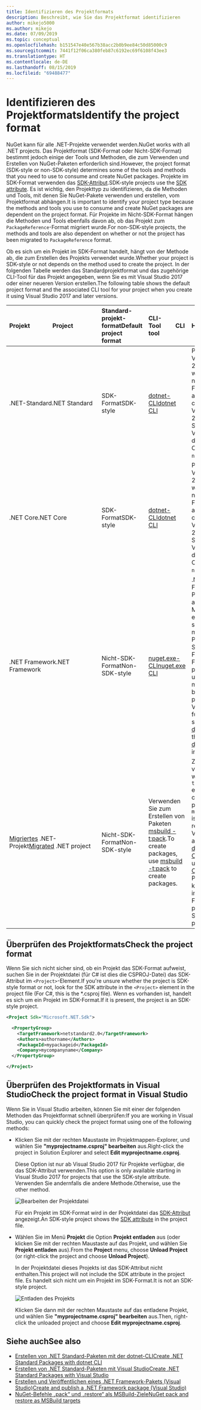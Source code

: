 ```yaml
---
title: Identifizieren des Projektformats
description: Beschreibt, wie Sie das Projektformat identifizieren
author: mikejo5000
ms.author: mikejo
ms.date: 07/09/2019
ms.topic: conceptual
ms.openlocfilehash: b151547e40e567b38acc2b0b9ee84c50d85000c9
ms.sourcegitcommit: 7441f12f06ca380feb87c6192ec69f6108f43ee3
ms.translationtype: HT
ms.contentlocale: de-DE
ms.lasthandoff: 08/15/2019
ms.locfileid: "69488477"
---
```

# <a name="identify-the-project-format"></a><span data-ttu-id="ef1e1-103">Identifizieren des Projektformats</span><span class="sxs-lookup"><span data-stu-id="ef1e1-103">Identify the project format</span></span>

<span data-ttu-id="ef1e1-104">NuGet kann für alle .NET-Projekte verwendet werden.</span><span class="sxs-lookup"><span data-stu-id="ef1e1-104">NuGet works with all .NET projects.</span></span> <span data-ttu-id="ef1e1-105">Das Projektformat (SDK-Format oder Nicht-SDK-Format) bestimmt jedoch einige der Tools und Methoden, die zum Verwenden und Erstellen von NuGet-Paketen erforderlich sind.</span><span class="sxs-lookup"><span data-stu-id="ef1e1-105">However, the project format (SDK-style or non-SDK-style) determines some of the tools and methods that you need to use to consume and create NuGet packages.</span></span> <span data-ttu-id="ef1e1-106">Projekte im SDK-Format verwenden das [SDK-Attribut](/dotnet/core/tools/csproj#additions).</span><span class="sxs-lookup"><span data-stu-id="ef1e1-106">SDK-style projects use the [SDK attribute](/dotnet/core/tools/csproj#additions).</span></span> <span data-ttu-id="ef1e1-107">Es ist wichtig, den Projekttyp zu identifizieren, da die Methoden und Tools, mit denen Sie NuGet-Pakete verwenden und erstellen, vom Projektformat abhängen.</span><span class="sxs-lookup"><span data-stu-id="ef1e1-107">It is important to identify your project type because the methods and tools you use to consume and create NuGet packages are dependent on the project format.</span></span> <span data-ttu-id="ef1e1-108">Für Projekte im Nicht-SDK-Format hängen die Methoden und Tools ebenfalls davon ab, ob das Projekt zum `PackageReference`-Format migriert wurde.</span><span class="sxs-lookup"><span data-stu-id="ef1e1-108">For non-SDK-style projects, the methods and tools are also dependent on whether or not the project has been migrated to `PackageReference` format.</span></span>

<span data-ttu-id="ef1e1-109">Ob es sich um ein Projekt im SDK-Format handelt, hängt von der Methode ab, die zum Erstellen des Projekts verwendet wurde.</span><span class="sxs-lookup"><span data-stu-id="ef1e1-109">Whether your project is SDK-style or not depends on the method used to create the project.</span></span> <span data-ttu-id="ef1e1-110">In der folgenden Tabelle werden das Standardprojektformat und das zugehörige CLI-Tool für das Projekt angegeben, wenn Sie es mit Visual Studio 2017 oder einer neueren Version erstellen.</span><span class="sxs-lookup"><span data-stu-id="ef1e1-110">The following table shows the default project format and the associated CLI tool for your project when you create it using Visual Studio 2017 and later versions.</span></span>

| <span data-ttu-id="ef1e1-111">Projekt&nbsp;&nbsp;&nbsp;&nbsp;&nbsp;&nbsp;&nbsp;&nbsp;&nbsp;&nbsp;&nbsp;&nbsp;&nbsp;&nbsp;</span><span class="sxs-lookup"><span data-stu-id="ef1e1-111">Project&nbsp;&nbsp;&nbsp;&nbsp;&nbsp;&nbsp;&nbsp;&nbsp;&nbsp;&nbsp;&nbsp;&nbsp;&nbsp;&nbsp;</span></span> | <span data-ttu-id="ef1e1-112">Standard-projekt-format</span><span class="sxs-lookup"><span data-stu-id="ef1e1-112">Default project format</span></span> | <span data-ttu-id="ef1e1-113">CLI-Tool&nbsp;&nbsp;&nbsp;&nbsp;&nbsp;&nbsp;&nbsp;&nbsp;&nbsp;</span><span class="sxs-lookup"><span data-stu-id="ef1e1-113">CLI tool&nbsp;&nbsp;&nbsp;&nbsp;&nbsp;&nbsp;&nbsp;&nbsp;&nbsp;</span></span> | <span data-ttu-id="ef1e1-114">Hinweise</span><span class="sxs-lookup"><span data-stu-id="ef1e1-114">Notes</span></span> |
|:------------- |:-------------|:-----|:-----|
| <span data-ttu-id="ef1e1-115">.NET-Standard</span><span class="sxs-lookup"><span data-stu-id="ef1e1-115">.NET Standard</span></span> | <span data-ttu-id="ef1e1-116">SDK-Format</span><span class="sxs-lookup"><span data-stu-id="ef1e1-116">SDK-style</span></span> | [<span data-ttu-id="ef1e1-117">dotnet-CLI</span><span class="sxs-lookup"><span data-stu-id="ef1e1-117">dotnet CLI</span></span>](../install-nuget-client-tools.md#dotnetexe-cli) | <span data-ttu-id="ef1e1-118">Projekte, die vor Visual Studio 2017 erstellt wurden, weisen nicht das SDK-Format auf.</span><span class="sxs-lookup"><span data-stu-id="ef1e1-118">Projects created prior to Visual Studio 2017 are non-SDK-style.</span></span> <span data-ttu-id="ef1e1-119">Verwenden Sie die `nuget.exe`-CLI.</span><span class="sxs-lookup"><span data-stu-id="ef1e1-119">Use `nuget.exe` CLI.</span></span> |
| <span data-ttu-id="ef1e1-120">.NET Core</span><span class="sxs-lookup"><span data-stu-id="ef1e1-120">.NET Core</span></span> | <span data-ttu-id="ef1e1-121">SDK-Format</span><span class="sxs-lookup"><span data-stu-id="ef1e1-121">SDK-style</span></span> | [<span data-ttu-id="ef1e1-122">dotnet-CLI</span><span class="sxs-lookup"><span data-stu-id="ef1e1-122">dotnet CLI</span></span>](../install-nuget-client-tools.md#dotnetexe-cli) | <span data-ttu-id="ef1e1-123">Projekte, die vor Visual Studio 2017 erstellt wurden, weisen nicht das SDK-Format auf.</span><span class="sxs-lookup"><span data-stu-id="ef1e1-123">Projects created prior to Visual Studio 2017 are non-SDK-style.</span></span> <span data-ttu-id="ef1e1-124">Verwenden Sie die `nuget.exe`-CLI.</span><span class="sxs-lookup"><span data-stu-id="ef1e1-124">Use `nuget.exe` CLI.</span></span> |
| <span data-ttu-id="ef1e1-125">.NET Framework</span><span class="sxs-lookup"><span data-stu-id="ef1e1-125">.NET Framework</span></span> | <span data-ttu-id="ef1e1-126">Nicht-SDK-Format</span><span class="sxs-lookup"><span data-stu-id="ef1e1-126">Non-SDK-style</span></span> | [<span data-ttu-id="ef1e1-127">nuget.exe-CLI</span><span class="sxs-lookup"><span data-stu-id="ef1e1-127">nuget.exe CLI</span></span>](../install-nuget-client-tools.md#nugetexe-cli) | <span data-ttu-id="ef1e1-128">.NET Framework Projekte, die mit anderen Methoden erstellt werden, sind möglicherweise Projekte im SDK-Format.</span><span class="sxs-lookup"><span data-stu-id="ef1e1-128">.NET Framework projects created using other methods may be SDK-style projects.</span></span> <span data-ttu-id="ef1e1-129">Verwenden Sie für diese stattdessen die [dotnet-CLI](../install-nuget-client-tools.md#dotnetexe-cli).</span><span class="sxs-lookup"><span data-stu-id="ef1e1-129">For these, use [dotnet CLI](../install-nuget-client-tools.md#dotnetexe-cli) instead.</span></span> |
| <span data-ttu-id="ef1e1-130">[Migriertes](../consume-packages/migrate-packages-config-to-package-reference.md) .NET-Projekt</span><span class="sxs-lookup"><span data-stu-id="ef1e1-130">[Migrated](../consume-packages/migrate-packages-config-to-package-reference.md) .NET project</span></span> | <span data-ttu-id="ef1e1-131">Nicht-SDK-Format</span><span class="sxs-lookup"><span data-stu-id="ef1e1-131">Non-SDK-style</span></span>| <span data-ttu-id="ef1e1-132">Verwenden Sie zum Erstellen von Paketen [msbuild -t:pack](../consume-packages/migrate-packages-config-to-package-reference.md#create-a-package-after-migration).</span><span class="sxs-lookup"><span data-stu-id="ef1e1-132">To create packages, use [msbuild -t:pack](../consume-packages/migrate-packages-config-to-package-reference.md#create-a-package-after-migration) to create packages.</span></span> | <span data-ttu-id="ef1e1-133">Zum Erstellen von Paketen wird `msbuild -t:pack` empfohlen.</span><span class="sxs-lookup"><span data-stu-id="ef1e1-133">To create packages, `msbuild -t:pack` is recommended.</span></span> <span data-ttu-id="ef1e1-134">Verwenden Sie andernfalls die [dotnet-CLI](../install-nuget-client-tools.md#dotnetexe-cli).</span><span class="sxs-lookup"><span data-stu-id="ef1e1-134">Otherwise, use the [dotnet CLI](../install-nuget-client-tools.md#dotnetexe-cli).</span></span> <span data-ttu-id="ef1e1-135">Migrierte Projekte sind keine Projekte im SDK-Format.</span><span class="sxs-lookup"><span data-stu-id="ef1e1-135">Migrated projects are not SDK-style projects.</span></span> |

## <a name="check-the-project-format"></a><span data-ttu-id="ef1e1-136">Überprüfen des Projektformats</span><span class="sxs-lookup"><span data-stu-id="ef1e1-136">Check the project format</span></span>

<span data-ttu-id="ef1e1-137">Wenn Sie sich nicht sicher sind, ob ein Projekt das SDK-Format aufweist, suchen Sie in der Projektdatei (für C# ist dies die CSPROJ-Datei) das SDK-Attribut im `<Project>`-Element.</span><span class="sxs-lookup"><span data-stu-id="ef1e1-137">If you're unsure whether the project is SDK-style format or not, look for the SDK attribute in the `<Project>` element in the project file (For C#, this is the \*.csproj file).</span></span> <span data-ttu-id="ef1e1-138">Wenn es vorhanden ist, handelt es sich um ein Projekt im SDK-Format.</span><span class="sxs-lookup"><span data-stu-id="ef1e1-138">If it is present, the project is an SDK-style project.</span></span>

```xml
<Project Sdk="Microsoft.NET.Sdk">

  <PropertyGroup>
    <TargetFramework>netstandard2.0</TargetFramework>
    <Authors>authorname</Authors>
    <PackageId>mypackageid</PackageId>
    <Company>mycompanyname</Company>
  </PropertyGroup>

</Project>
```

## <a name="check-the-project-format-in-visual-studio"></a><span data-ttu-id="ef1e1-139">Überprüfen des Projektformats in Visual Studio</span><span class="sxs-lookup"><span data-stu-id="ef1e1-139">Check the project format in Visual Studio</span></span>

<span data-ttu-id="ef1e1-140">Wenn Sie in Visual Studio arbeiten, können Sie mit einer der folgenden Methoden das Projektformat schnell überprüfen:</span><span class="sxs-lookup"><span data-stu-id="ef1e1-140">If you are working in Visual Studio, you can quickly check the project format using one of the following methods:</span></span>

- <span data-ttu-id="ef1e1-141">Klicken Sie mit der rechten Maustaste im Projektmappen-Explorer, und wählen Sie **"myprojectname.csproj" bearbeiten** aus.</span><span class="sxs-lookup"><span data-stu-id="ef1e1-141">Right-click the project in Solution Explorer and select **Edit myprojectname.csproj**.</span></span>

   <span data-ttu-id="ef1e1-142">Diese Option ist nur ab Visual Studio 2017 für Projekte verfügbar, die das SDK-Attribut verwenden.</span><span class="sxs-lookup"><span data-stu-id="ef1e1-142">This option is only available starting in Visual Studio 2017 for projects that use the SDK-style attribute.</span></span> <span data-ttu-id="ef1e1-143">Verwenden Sie andernfalls die andere Methode.</span><span class="sxs-lookup"><span data-stu-id="ef1e1-143">Otherwise, use the other method.</span></span>

   ![Bearbeiten der Projektdatei](media/edit-project-file.png)

   <span data-ttu-id="ef1e1-145">Für ein Projekt im SDK-Format wird in der Projektdatei das [SDK-Attribut](/dotnet/core/tools/csproj#additions) angezeigt.</span><span class="sxs-lookup"><span data-stu-id="ef1e1-145">An SDK-style project shows the [SDK attribute](/dotnet/core/tools/csproj#additions) in the project file.</span></span>
   
- <span data-ttu-id="ef1e1-146">Wählen Sie im Menü **Projekt** die Option **Projekt entladen** aus (oder klicken Sie mit der rechten Maustaste auf das Projekt, und wählen Sie **Projekt entladen** aus).</span><span class="sxs-lookup"><span data-stu-id="ef1e1-146">From the **Project** menu, choose **Unload Project** (or right-click the project and choose **Unload Project**).</span></span>

   <span data-ttu-id="ef1e1-147">In der Projektdatei dieses Projekts ist das SDK-Attribut nicht enthalten.</span><span class="sxs-lookup"><span data-stu-id="ef1e1-147">This project will not include the SDK attribute in the project file.</span></span> <span data-ttu-id="ef1e1-148">Es handelt sich nicht um ein Projekt im SDK-Format.</span><span class="sxs-lookup"><span data-stu-id="ef1e1-148">It is not an SDK-style project.</span></span>

   ![Entladen des Projekts](media/unload-project.png)

   <span data-ttu-id="ef1e1-150">Klicken Sie dann mit der rechten Maustaste auf das entladene Projekt, und wählen Sie **"myprojectname.csproj" bearbeiten** aus.</span><span class="sxs-lookup"><span data-stu-id="ef1e1-150">Then, right-click the unloaded project and choose **Edit myprojectname.csproj**.</span></span>

## <a name="see-also"></a><span data-ttu-id="ef1e1-151">Siehe auch</span><span class="sxs-lookup"><span data-stu-id="ef1e1-151">See also</span></span>

- [<span data-ttu-id="ef1e1-152">Erstellen von .NET Standard-Paketen mit der dotnet-CLI</span><span class="sxs-lookup"><span data-stu-id="ef1e1-152">Create .NET Standard Packages with dotnet CLI</span></span>](../quickstart/create-and-publish-a-package-using-the-dotnet-cli.md)
- [<span data-ttu-id="ef1e1-153">Erstellen von .NET Standard-Paketen mit Visual Studio</span><span class="sxs-lookup"><span data-stu-id="ef1e1-153">Create .NET Standard Packages with Visual Studio</span></span>](../quickstart/create-and-publish-a-package-using-visual-studio.md)
- [<span data-ttu-id="ef1e1-154">Erstellen und Veröffentlichen eines .NET Framework-Pakets (Visual Studio)</span><span class="sxs-lookup"><span data-stu-id="ef1e1-154">Create and publish a .NET Framework package (Visual Studio)</span></span>](../quickstart/create-and-publish-a-package-using-visual-studio-net-framework.md)
- [<span data-ttu-id="ef1e1-155">NuGet-Befehle „pack“ und „restore“ als MSBuild-Ziele</span><span class="sxs-lookup"><span data-stu-id="ef1e1-155">NuGet pack and restore as MSBuild targets</span></span>](../reference/msbuild-targets.md)
